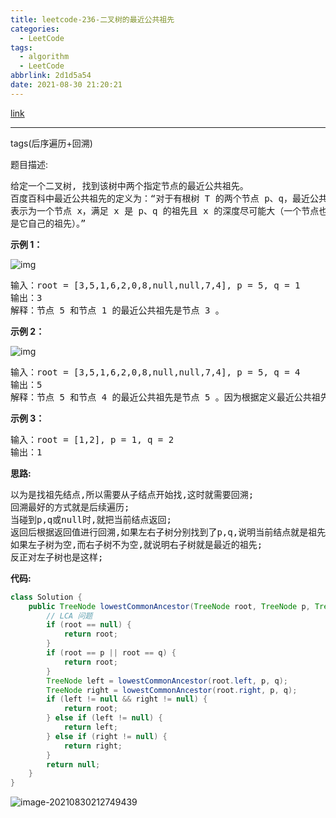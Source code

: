 ```yaml
---
title: leetcode-236-二叉树的最近公共祖先
categories:
  - LeetCode
tags:
  - algorithm
  - LeetCode
abbrlink: 2d1d5a54
date: 2021-08-30 21:20:21
---
```


[link](https://leetcode-cn.com/problems/lowest-common-ancestor-of-a-binary-tree/)

<hr/>

tags(后序遍历+回溯)

题目描述:

<pre>
给定一个二叉树, 找到该树中两个指定节点的最近公共祖先。
百度百科中最近公共祖先的定义为：“对于有根树 T 的两个节点 p、q，最近公共祖先
表示为一个节点 x，满足 x 是 p、q 的祖先且 x 的深度尽可能大（一个节点也可以
是它自己的祖先）。”
</pre>

**示例 1：**

![img](https://gitee.com/cao_ziqiang/img/raw/master/20210830212208.png)

<pre>
输入：root = [3,5,1,6,2,0,8,null,null,7,4], p = 5, q = 1
输出：3
解释：节点 5 和节点 1 的最近公共祖先是节点 3 。
</pre>

**示例 2：**

![img](https://gitee.com/cao_ziqiang/img/raw/master/20210830212230.png)

<pre>
输入：root = [3,5,1,6,2,0,8,null,null,7,4], p = 5, q = 4
输出：5
解释：节点 5 和节点 4 的最近公共祖先是节点 5 。因为根据定义最近公共祖先节点可以为节点本身。
</pre>

**示例 3：**

<pre>
输入：root = [1,2], p = 1, q = 2
输出：1
</pre>

**思路:**

<pre>
以为是找祖先结点,所以需要从子结点开始找,这时就需要回溯;
回溯最好的方式就是后续遍历;
当碰到p,q或null时,就把当前结点返回;
返回后根据返回值进行回溯,如果左右子树分别找到了p,q,说明当前结点就是祖先;
如果左子树为空,而右子树不为空,就说明右子树就是最近的祖先;
反正对左子树也是这样;
</pre>

**代码:**

```java
class Solution {
    public TreeNode lowestCommonAncestor(TreeNode root, TreeNode p, TreeNode q) {
        // LCA 问题
        if (root == null) {
            return root;
        }
        if (root == p || root == q) {
            return root;
        }
        TreeNode left = lowestCommonAncestor(root.left, p, q);
        TreeNode right = lowestCommonAncestor(root.right, p, q);
        if (left != null && right != null) {
            return root;
        } else if (left != null) {
            return left;
        } else if (right != null) {
            return right;
        }
        return null;
    }
}
```

![image-20210830212749439](https://gitee.com/cao_ziqiang/img/raw/master/20210830212749.png)

